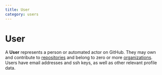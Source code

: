 ```yaml
---
title: User
category: users
---
```


# User

A **User** represents a person or automated actor on GitHub. They may own and
contribute to [repositories](#repository) and belong to zero or more
[organizations](#organization). Users have email addresses and ssh keys, as well
as other relevant profile data.

